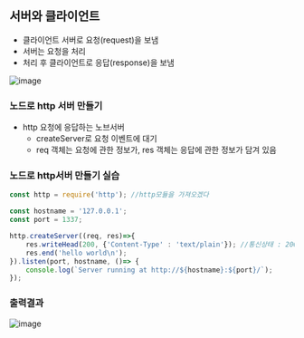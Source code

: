 ## 서버와 클라이언트
- 클라이언트 서버로 요청(request)을 보냄
- 서버는 요청을 처리
- 처리 후 클라이언트로 응답(response)을 보냄

![image](https://user-images.githubusercontent.com/82345970/171560100-68c7c819-84d4-4d81-b575-b0de390c651b.png)

### 노드로 http 서버 만들기
- http 요청에 응답하는 노브서버
  - createServer로 요청 이벤트에 대기
  - req 객체는 요청에 관한 정보가, res 객체는 응답에 관한 정보가 담겨 있음

### 노드로 http서버 만들기 실습
```js
const http = require('http'); //http모듈을 가져오겠다

const hostname = '127.0.0.1';
const port = 1337;

http.createServer((req, res)=>{
    res.writeHead(200, {'Content-Type' : 'text/plain'}); //통신상태 : 200
    res.end('hello world\n');
}).listen(port, hostname, ()=> {
    console.log(`Server running at http://${hostname}:${port}/`);
});  
```

### 출력결과
![image](https://user-images.githubusercontent.com/82345970/171574079-e14ca930-2627-481e-8a3e-052e82aefc7a.png)





